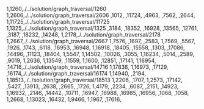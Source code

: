 1,1260,./../solution/graph_traversal/1260
1,2606,./../solution/graph_traversal/2606
,1012,
,11724,
,4963,
,7562,
,2644,
1,11725,./../solution/graph_traversal/11725
1,1325,./../solution/graph_traversal/1325
,3184,
,18352,
,16928,
,13565,
,12761,
,3187,
,18232,
,14248,
1,2178,./../solution/graph_traversal/2178
1,2667,./../solution/graph_traversal/2667
1,7576,
,1697,
,2583,
1,7569,
,5567,
,1926,
,1743,
,6118,
,16953,
,16948,
1,16918,
,18405,
,15558,
,1303,
,17086,
,14496,
,11123,
,18404,
1,5547,
1,14502,
,10026,
,3055,
1,16234,
,5014,
,2589,
,9019,
1,2636,
1,13549,
,11559,
1,1600,
,12851,
,17141,
1,16954,
,14716,./../solution/graph_traversal/14716
1,17836,
1,16973,
,17129,
,16174,./../solution/graph_traversal/16174
1,14940,
,2194,
1,18513,./../solution/graph_traversal/18513
1,2206,
,1707,
1,2573,
,17142,
,5427,
,13913,
,2638,
,2665,
,1726,
1,4179,
,2234,
,6087,
,2151,
,14923,
1,16932,
,2146,
,14442,
,10711,
,16947,
,16988,
,16985,
,16956,
,1068,
,1058,
1,2668,
1,13023,
,16432,
1,9466,
1,1967,
,17616,

